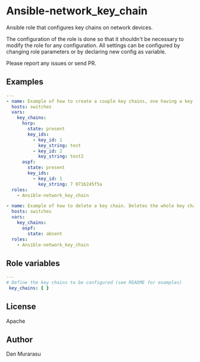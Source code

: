 # Ansible-network_key_chain

Ansible role that configures key chains on network devices.  

The configuration of the role is done so that it shouldn't be necessary to modify the role for any configuration.
All settings can be configured by changing role parameters or by declaring new config as variable.

Please report any issues or send PR.

## Examples

```yaml
---
- name: Example of how to create a couple key chains, one having a key and one 2 keys
  hosts: switches
  vars:
    key_chains:
      hsrp:
        state: present
        key_ids:
          - key_id: 1
            key_string: test
          - key_id: 2
            key_string: test2
      ospf:
        state: present
        key_ids:
          - key_id: 1
            key_string: 7 071b245f5a
  roles:
    - Ansible-network_key_chain

- name: Example of how to delete a key chain. Deletes the whole key chain so all keys in the chain.
  hosts: switches
  vars:
    key_chains:  
      ospf:
        state: absent
  roles:
    - Ansible-network_key_chain

```

## Role variables

```yaml
---
# Define the key chains to be configured (see README for examples)
 key_chains: { }
```


## License

Apache


## Author

Dan Murarasu
